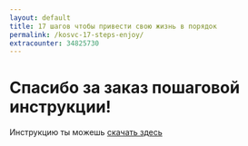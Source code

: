 ```yaml
---
layout: default
title: 17 шагов чтобы привести свою жизнь в порядок
permalink: /kosvc-17-steps-enjoy/
extracounter: 34825730
---
```


<h1 class="text-center"><i class="fa fa-thumbs-up text-peter-river fa-5x"></i></h1>
<h1 class="text-center">Спасибо за заказ пошаговой инструкции!</h1>
<p class="text-center lead text-muted">Инструкцию ты можешь <a href="/enjoy/17-steps.pdf" download><i class="fa fa-download"></i> скачать здесь</a></p>

